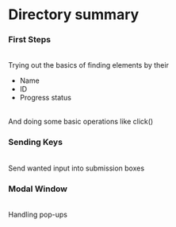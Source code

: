 # Directory summary

### First Steps
<br>Trying out the basics of finding elements by their</br>
<ul>
    <li>Name</li>
    <li>ID</li>
    <li>Progress status</li>
</ul>
<br>And doing some basic operations like click()</br>

### Sending Keys

<br> Send wanted input into submission boxes</br>

### Modal Window
<br> Handling pop-ups